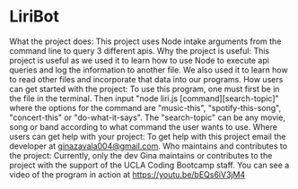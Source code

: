 # LiriBot
What the project does: This project uses Node intake arguments from the command line to query 3 different apis.
Why the project is useful: This project is useful as we used it to learn how to use Node to execute api queries and log the information to another file. We also used it to learn how to read other files and incorporate that data into our programs.
How users can get started with the project: To use this program, one must first be in the file in the terminal. Then input "node liri.js [command][search-topic]" where the options for the command are "music-this", "spotify-this-song", "concert-this" or "do-what-it-says". The "search-topic" can be any movie, song or band according to what command the user wants to use.
Where users can get help with your project: To get help with this project email the developer at ginazavala004@gmail.com.
Who maintains and contributes to the project: Currently, only the dev Gina maintains or contributes to the project with the support of the UCLA Coding Bootcamp staff.
You can see a video of the program in action at https://youtu.be/bEQs6iV3jM4
